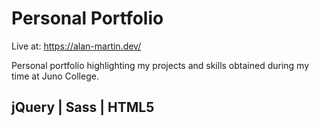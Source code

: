 # Personal Portfolio

Live at: https://alan-martin.dev/

Personal portfolio highlighting my projects and skills obtained during my time at Juno College.

## jQuery | Sass | HTML5
